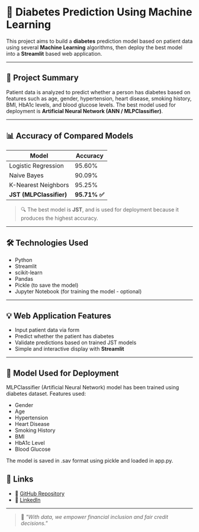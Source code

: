 # 🧠 Diabetes Prediction Using Machine Learning

This project aims to build a **diabetes** prediction model based on patient data using several **Machine Learning** algorithms, then deploy the best model into a **Streamlit** based web application.

---

## 🚀 Project Summary

Patient data is analyzed to predict whether a person has diabetes based on features such as age, gender, hypertension, heart disease, smoking history, BMI, HbA1c levels, and blood glucose levels. The best model used for deployment is **Artificial Neural Network (ANN / MLPClassifier)**.

---

## 📊 Accuracy of Compared Models

| Model | Accuracy |
|--------------------|-----------|
| Logistic Regression| 95.60% |
| Naive Bayes | 90.09% |
| K-Nearest Neighbors| 95.25% |
| **JST (MLPClassifier)** | **95.71% ✅** |

> 🔍 The best model is **JST**, and is used for deployment because it produces the highest accuracy.

---

## 🛠 Technologies Used

- Python
- Streamlit
- scikit-learn
- Pandas
- Pickle (to save the model)
- Jupyter Notebook (for training the model - optional)

---

## 💡 Web Application Features

- Input patient data via form
- Predict whether the patient has diabetes
- Validate predictions based on trained JST models
- Simple and interactive display with **Streamlit**

---

## 🧠 Model Used for Deployment
MLPClassifier (Artificial Neural Network) model has been trained using diabetes dataset. Features used:
- Gender
- Age
- Hypertension
- Heart Disease
- Smoking History
- BMI
- HbA1c Level
- Blood Glucose
  
The model is saved in .sav format using pickle and loaded in app.py.

## 🔗 Links
- 📂 [GitHub Repository](https://github.com/ibnurico/-HOME-CREDIT-Final-Task-Data-Scientist)
- 💼 [LinkedIn](https://www.linkedin.com/in/ibnurichokurniawan/)

---

> 🧠 *"With data, we empower financial inclusion and fair credit decisions."*
